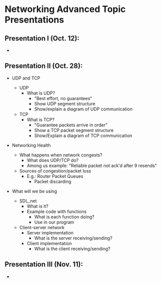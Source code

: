 # Networking Advanced Topic Presentations

## Presentation I (Oct. 12):
* 

## Presentation II (Oct. 28):
* UDP and TCP
	* UDP
		* What is UDP?
			* "Best effort, no guarantees"
			* Show UDP segment structure
			* Show/explain a diagram of UDP communication
	* TCP
		* What is TCP?
			* "Guarantee packets arrive in order"
			* Show a TCP packet segment structure
			* Show/Explain a diagram of TCP communication

* Networking Health
	* What happens when network congests?
		* What does UDP/TCP do?
		* Among us example: "Reliable packet not ack'd after 9 resends"	
	* Sources of congestion/packet loss
		* E.g.: Router Packet Queues
			* Packet discarding

* What will we be using
	* SDL_net
		* What is it?
		* Example code with functions
			* What is each function doing?
			* Use in our program
	* Client-server network
		* Server implementation
			* What is the server receiving/sending?
		* Client implementation
			* What is the client receiving/sending?




## Presentation III (Nov. 11):
* 

